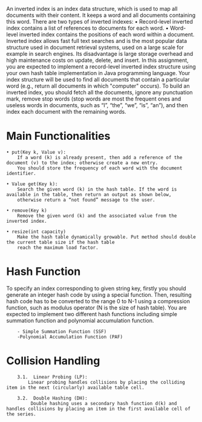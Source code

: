 An inverted index is an index data structure, which is used to map all documents with their content. It keeps a word and all documents containing this word. There are two types of inverted indexes: 
    • Record-level inverted index contains a list of references to documents for each word. 
    • Word-level inverted index contains the positions of each word within a document. 
Inverted index allows fast full text searches and is the most popular data structure used in document retrieval systems, used on a large scale for example in search engines. Its disadvantage is large storage overhead and high maintenance costs on update, delete, and insert.
In this assignment, you are expected to implement a record-level inverted index structure using your own hash table implementation in Java programming language. Your index structure will be used to find all documents that contain a particular word (e.g., return all documents in which "computer" occurs).
To build an inverted index, you should fetch all the documents, ignore any punctuation mark, remove stop words (stop words are most the frequent ones and useless words in documents, such as “I”, “the”, “we”, “is”, “an”), and then index each document with the remaining words.


# Main Functionalities
    • put(Key k, Value v):
        If a word (k) is already present, then add a reference of the document (v) to the index; otherwise create a new entry. 
        You should store the frequency of each word with the document identifier.

    • Value get(Key k):
        Search the given word (k) in the hash table. If the word is available in the table, then return an output as shown below, 
        otherwise return a “not found” message to the user.
        
    • remove(Key k)
        Remove the given word (k) and the associated value from the inverted index.
        
    • resize(int capacity)
        Make the hash table dynamically growable. Put method should double the current table size if the hash table 
        reach the maximum load factor. 
        
# Hash Function
To specify an index corresponding to given string key, firstly you should generate an integer hash code by using a special function. Then, resulting hash code has to be converted to the range 0 to N-1 using a compression function, such as modulus operator (N is the size of hash table). You are expected to implement two different hash functions including simple summation function and polynomial accumulation function.
        
        - Simple Summation Function (SSF)
        -Polynomial Accumulation Function (PAF)
        
# Collision Handling

        3.1.  Linear Probing (LP):
            Linear probing handles collisions by placing the colliding item in the next (circularly) available table cell.
            
        3.2.  Double Hashing (DH):
             Double hashing uses a secondary hash function d(k) and handles collisions by placing an item in the first available cell of the series.
        
        

